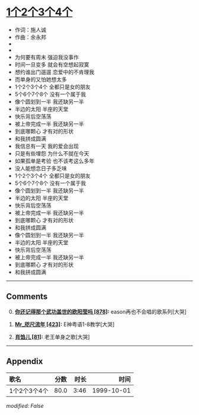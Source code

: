 # [1个2个3个4个](https://music.163.com/song?id=67604)

* 作词：施人诚
* 作曲：余永邦
*
*
* 为何要有周末 强迫我没事作
* 时间一旦变多 就会有空想起寂寞
* 想约谁出门遛遛 恋爱中的不肯理我
* 而单身的又怕她想太多
* 1个2个3个4个 全都只是女的朋友
* 5个6个7个8个 没有一个属于我
* 像个圆划到一半 我还缺另一半
* 半边的太阳 半座的天堂
* 快乐背后空荡荡
* 被上帝完成一半 我还缺另一半
* 到底哪颗心 才有对的形状
* 和我拼成圆满
* 我信总有一天 我的爱会出现
* 只是有些埋怨 为什么不就在今天
* 如果孤单是考验 也不该考这么多年
* 没人能想念日子多乏味
* 1个2个3个4个 全都只是女的朋友
* 5个6个7个8个 没有一个属于我
* 像个圆划到一半 我还缺另一半
* 半边的太阳 半座的天堂
* 快乐背后空荡荡
* 被上帝完成一半 我还缺另一半
* 到底哪颗心 才有对的形状
* 和我拼成圆满
* 像个圆划到一半 我还缺另一半
* 半边的太阳 半座的天堂
* 快乐背后空荡荡
* 被上帝完成一半 我还缺另一半
* 到底哪颗心 才有对的形状
* 和我拼成圆满


---

## Comments
0. **[你还记得那个武功盖世的欧阳莹吗 \[878\]](https://music.163.com/#/user/home?id=55397298):** eason再也不会唱的歌系列[大哭]

1. **[Mr_咫尺流年 \[423\]](https://music.163.com/#/user/home?id=89560157):** E神粤语1-8教学[大哭]

2. **[肖馅儿 \[81\]](https://music.163.com/#/user/home?id=387031950):** 老王单身之歌[大哭]



---

## Appendix

|歌名|分数|时长|时间|
|:---|:---:|---:|---:|
|1个2个3个4个|80.0|3:46|1999-10-01

*modified: False*